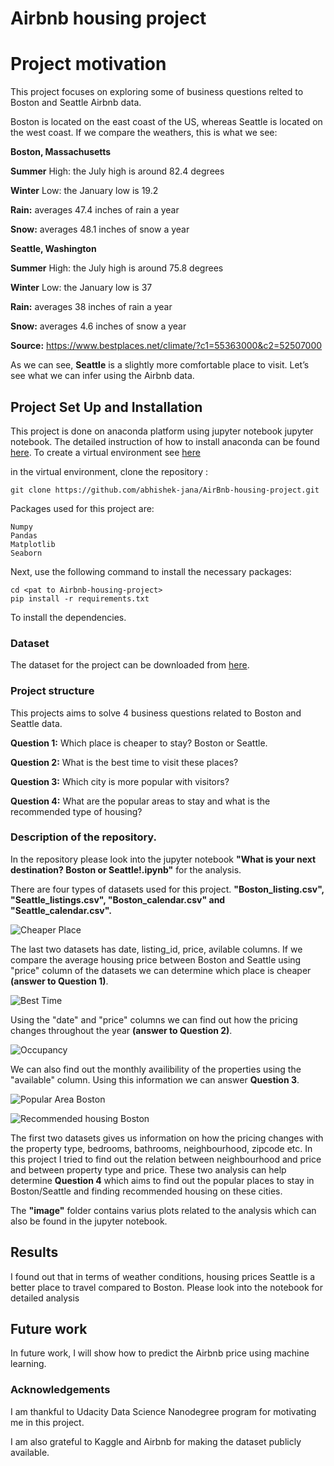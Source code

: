 # Airbnb housing project

# Project motivation

This project focuses on exploring some of business questions relted to Boston and Seattle Airbnb data.

Boston is located on the east coast of the US, whereas Seattle is located on the west coast. If we compare the weathers, this is what we see:

**Boston, Massachusetts**

**Summer** High: the July high is around 82.4 degrees

**Winter** Low: the January low is 19.2

**Rain:** averages 47.4 inches of rain a year

**Snow:** averages 48.1 inches of snow a year

**Seattle, Washington**

**Summer** High: the July high is around 75.8 degrees

**Winter** Low: the January low is 37

**Rain:** averages 38 inches of rain a year

**Snow:** averages 4.6 inches of snow a year

**Source:** https://www.bestplaces.net/climate/?c1=55363000&c2=52507000

As we can see, **Seattle** is a slightly more comfortable place to visit. Let’s see what we can infer using the Airbnb data.

## Project Set Up and Installation

This project is done on anaconda platform using jupyter notebook jupyter notebook. The detailed instruction of how to install anaconda can be found [here](https://docs.conda.io/projects/conda/en/latest/user-guide/install/index.html).
To create a virtual environment see [here](https://docs.conda.io/projects/conda/en/latest/user-guide/tasks/manage-environments.html)

in the virtual environment, clone the repository :
```
git clone https://github.com/abhishek-jana/AirBnb-housing-project.git
```
Packages used for this project are:
```
Numpy
Pandas
Matplotlib
Seaborn
```

Next, use the following command to install the necessary packages:

```
cd <pat to Airbnb-housing-project>
pip install -r requirements.txt
```
To install the dependencies.

### Dataset

The dataset for the project can be downloaded from [here](http://insideairbnb.com/get-the-data.html).


### Project structure

This projects aims to solve 4 business questions related to Boston and Seattle data.

**Question 1:** Which place is cheaper to stay? Boston or Seattle.

**Question 2:** What is the best time to visit these places?

**Question 3:** Which city is more popular with visitors?

**Question 4:** What are the popular areas to stay and what is the recommended type of housing?

### Description of the repository.


In the repository please look into the jupyter notebook **"What is your next destination? Boston or Seattle!.ipynb"** for the analysis.

There are four types of datasets used for this project. **"Boston_listing.csv", "Seattle_listings.csv", "Boston_calendar.csv" and "Seattle_calendar.csv".**

![Cheaper Place](https://github.com/abhishek-jana/AirBnb-housing-project/blob/main/image/avg_price.png)

The last two datasets has date, listing_id, price, avilable columns. If we compare the average housing price between Boston and Seattle using "price" column of the datasets we can determine which place is cheaper **(answer to Question 1)**.

![Best Time](https://github.com/abhishek-jana/AirBnb-housing-project/blob/main/image/price_change.png)

Using the "date" and "price" columns we can find out how the pricing changes throughout the year **(answer to Question 2)**.

![Occupancy](https://github.com/abhishek-jana/AirBnb-housing-project/blob/main/image/accupancy.png)

We can also find out the monthly availibility of the properties using the "available" column. Using this information we can answer **Question 3**.  

![Popular Area Boston](https://github.com/abhishek-jana/AirBnb-housing-project/blob/main/image/recomended_palce.png?raw=True "Popular Area Boston")

![Recommended housing Boston](https://github.com/abhishek-jana/AirBnb-housing-project/blob/main/image/recomended_housing.png?raw=True "Recommended housing Boston")

The first two datasets gives us information on how the pricing changes with  the property type, bedrooms, bathrooms, neighbourhood, zipcode etc. In this project I tried to find out the relation between neighbourhood and price and between property type and price. These two analysis can help determine **Question 4** which aims to find out the popular places to stay in Boston/Seattle and finding recommended housing on these cities.

The **"image"** folder contains varius plots related to the analysis which can also be found in the jupyter notebook.

## Results

I found out that in terms of weather conditions, housing prices Seattle is a better place to travel compared to Boston. Please look into the notebook for detailed analysis

## Future work

In future work, I will show how to predict the Airbnb price using machine learning.

### Acknowledgements

I am thankful to Udacity Data Science Nanodegree program for motivating me in this project.

I am also grateful to Kaggle and Airbnb for making  the dataset publicly available. 


